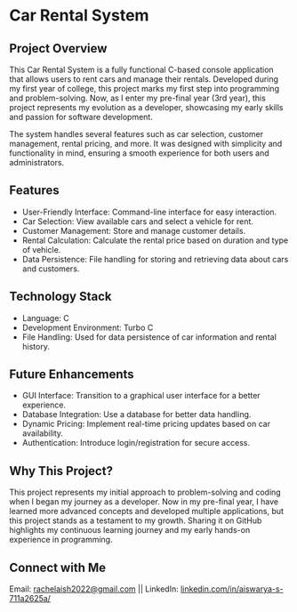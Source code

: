 # Car Rental System
## Project Overview
This Car Rental System is a fully functional C-based console application that allows users to rent cars and manage their rentals. Developed during my first year of college, this project marks my first step into programming and problem-solving. Now, as I enter my pre-final year (3rd year), this project represents my evolution as a developer, showcasing my early skills and passion for software development.

The system handles several features such as car selection, customer management, rental pricing, and more. It was designed with simplicity and functionality in mind, ensuring a smooth experience for both users and administrators.

## Features
- User-Friendly Interface: Command-line interface for easy interaction.
- Car Selection: View available cars and select a vehicle for rent.
- Customer Management: Store and manage customer details.
- Rental Calculation: Calculate the rental price based on duration and type of vehicle.
- Data Persistence: File handling for storing and retrieving data about cars and customers.

## Technology Stack
- Language: C
- Development Environment: Turbo C
- File Handling: Used for data persistence of car information and rental history.
  
## Future Enhancements
- GUI Interface: Transition to a graphical user interface for a better experience.
- Database Integration: Use a database for better data handling.
- Dynamic Pricing: Implement real-time pricing updates based on car availability.
- Authentication: Introduce login/registration for secure access.

## Why This Project?
This project represents my initial approach to problem-solving and coding when I began my journey as a developer. Now in my pre-final year, I have learned more advanced concepts and developed multiple applications, but this project stands as a testament to my growth. Sharing it on GitHub highlights my continuous learning journey and my early hands-on experience in programming.

## Connect with Me
Email: rachelaish2022@gmail.com || LinkedIn: [linkedin.com/in/aiswarya-s-711a2625a/](https://www.linkedin.com/in/aiswarya-s-711a2625a/)
